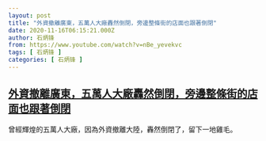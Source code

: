 ```yaml
---
layout: post
title: "外資撤離廣東，五萬人大廠轟然倒閉，旁邊整條街的店面也跟著倒閉"
date: 2020-11-16T06:15:21.000Z
author: 石炳锋
from: https://www.youtube.com/watch?v=nBe_yevekvc
tags: [ 石炳锋 ]
categories: [ 石炳锋 ]
---
```

<!--1605507321000-->
[外資撤離廣東，五萬人大廠轟然倒閉，旁邊整條街的店面也跟著倒閉](https://www.youtube.com/watch?v=nBe_yevekvc)
------

<div>
曾經輝煌的五萬人大廠，因為外資撤離大陸，轟然倒閉了，留下一地雞毛。
</div>
